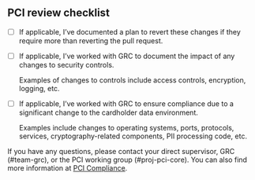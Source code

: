 ## PCI review checklist

<!-- heimdall_github_prtemplate:grc-pci_dss-2024-01-05 -->

- [ ] If applicable, I’ve documented a plan to revert these changes if they require more than reverting the pull request.

- [ ] If applicable, I’ve worked with GRC to document the impact of any changes to security controls.

  Examples of changes to controls include access controls, encryption, logging, etc.

- [ ] If applicable, I’ve worked with GRC to ensure compliance due to a significant change to the cardholder data environment.

  Examples include changes to operating systems, ports, protocols, services, cryptography-related components, PII processing code, etc.

If you have any questions, please contact your direct supervisor, GRC (#team-grc), or the PCI working group (#proj-pci-core). You can also find more information at [PCI Compliance](https://hashicorp.atlassian.net/wiki/spaces/SEC/pages/2784559202/PCI+Compliance).